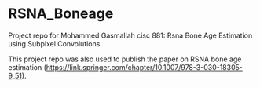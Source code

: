 # RSNA_Boneage
Project repo for Mohammed Gasmallah cisc 881: Rsna Bone Age Estimation using Subpixel Convolutions


This project repo was also used to publish the paper on RSNA bone age estimation (https://link.springer.com/chapter/10.1007/978-3-030-18305-9_51).
